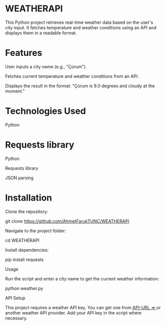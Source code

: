 # WEATHERAPI

This Python project retrieves real-time weather data based on the user's city input. It fetches temperature and weather conditions using an API and displays them in a readable format.

# Features

User inputs a city name (e.g., "Çorum").

Fetches current temperature and weather conditions from an API.

Displays the result in the format: "Çorum is 9.0 degrees and cloudy at the moment."

# Technologies Used

Python

# Requests library

Python

Requests library

JSON parsing

# Installation

Clone the repository:

git clone https://github.com/AhmetFarukTUNC/WEATHERAPI

Navigate to the project folder:

cd WEATHERAPI

Install dependencies:

pip install requests

Usage

Run the script and enter a city name to get the current weather information:

python weather.py

API Setup

This project requires a weather API key. You can get one from [ API-URL => ](https://www.weatherapi.com/) or another weather API provider. Add your API key in the script where necessary.
